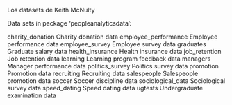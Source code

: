 Los datasets de Keith McNulty

Data sets in package ‘peopleanalyticsdata’:

charity_donation         Charity donation data
employee_performance     Employee performance data
employee_survey          Employee survey data
graduates                Graduate salary data
health_insurance         Health insurance data
job_retention            Job retention data
learning                 Learning program feedback data
managers                 Manager performance data
politics_survey          Politics survey data
promotion                Promotion data
recruiting               Recruiting data
salespeople              Salespeople promotion data
soccer                   Soccer discipline data
sociological_data        Sociological survey data
speed_dating             Speed dating data
ugtests                  Undergraduate examination data
